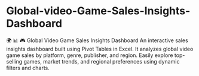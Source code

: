 # Global-video-Game-Sales-Insights-Dashboard
🌍 📊 🎮 Global Video Game Sales Insights Dashboard An interactive sales insights dashboard built using Pivot Tables in Excel. It analyzes global video game sales by platform, genre, publisher, and region. Easily explore top-selling games, market trends, and regional preferences using dynamic filters and charts.
